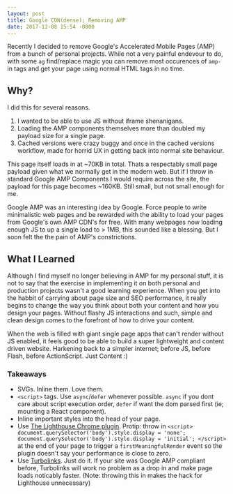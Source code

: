 ```yaml
---
layout: post
title: Google CON(dense); Removing AMP
date: 2017-12-08 15:54 -0800
---
```


Recently I decided to remove Google's Accelerated Mobile Pages (AMP) from a bunch of personal projects. While not a very painful endevour to do, with some `ag` find/replace magic you can remove most occurences of `amp-` in tags and get your page using normal HTML tags in no time.

## Why?

I did this for several reasons.

1. I wanted to be able to use JS without iframe shenanigans.
1. Loading the AMP components themselves more than doubled my payload size for a single page.
1. Cached versions were crazy buggy and once in the cached versions workflow, made for horrid UX in getting back into normal site behaviour.

This page itself loads in at ~70KB in total. Thats a respectably small page payload given what we normally get in the modern web. But if I throw in standard Google AMP Components I would require across the site, the payload for this page becomes ~160KB. Still small, but not small enough for me.

Google AMP was an interesting idea by Google. Force people to write minimalistic web pages and be rewarded with the ability to load your pages from Google's own AMP CDN's for free. With many webpages now loading enough JS to up a single load to > 1MB, this sounded like a blessing. But I soon felt the the pain of AMP's constrictions.

## What I Learned

Although I find myself no longer believing in AMP for my personal stuff, it is not to say that the exercise in implementing it on both personal and production projects wasn't a good learning experience. When you get into the habbit of carrying about page size and SEO performance, it really begins to change the way you think about both your content and how you design your pages. Without flashy JS interactions and such, simple and clean design comes to the forefront of how to drive your content.

When the web is filled with giant single page apps that can't render without JS enabled, it feels good to be able to build a super lightweight and content driven website. Harkening back to a simpler internet; before JS, before Flash, before ActionScript. Just Content :)

### Takeaways

- SVGs. Inline them. Love them.
- `<script>` tags. Use `async`/`defer` whenever possible. `async` if you dont care about script execution order, `defer` if want the dom parsed first (ie; mounting a React component).
- Inline important styles into the head of your page.
- Use [The Lighthouse Chrome plugin](https://chrome.google.com/webstore/detail/lighthouse/blipmdconlkpinefehnmjammfjpmpbjk?hl=en). Protip: throw in `<script> document.querySelector('body').style.display = 'none'; document.querySelector('body').style.display = 'initial'; </script>` at the end of your page to trigger a `firstMeaningfulRender` event so the plugin doesn't say your performance is close to zero.
- Use [Turbolinks](https://github.com/turbolinks/turbolinks). Just do it. If your site was Google AMP compliant before, Turbolinks will work no problem as a drop in and make page loads noticably faster. (Note: throwing this in makes the hack for Lighthouse unnecessary)

